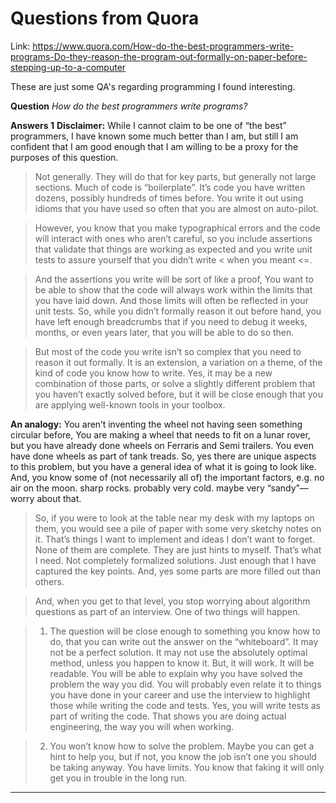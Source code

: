 # Questions from Quora 


Link: https://www.quora.com/How-do-the-best-programmers-write-programs-Do-they-reason-the-program-out-formally-on-paper-before-stepping-up-to-a-computer


These are just some QA's regarding programming I found interesting.

**Question**
*How do the best programmers write programs?*


**Answers 1**
 **Disclaimer:** While I cannot claim to be one of “the best” programmers, I have known some much better than I am, but still I am confident that I am good enough that I am willing to be a proxy for the purposes of this question.

> Not generally. They will do that for key parts, but generally not large sections. Much of code is “boilerplate”. It’s code you have written dozens, possibly hundreds of times before. You write it out using idioms that you have used so often that you are almost on auto-pilot.

> However, you know that you make typographical errors and the code will interact with ones who aren’t careful, so you include assertions that validate that things are working as expected and you write unit tests to assure yourself that you didn’t write < when you meant <=.

> And the assertions you write will be sort of like a proof, You want to be able to show that the code will always work within the limits that you have laid down. And those limits will often be reflected in your unit tests. So, while you didn’t formally reason it out before hand, you have left enough breadcrumbs that if you need to debug it weeks, months, or even years later, that you will be able to do so then.

> But most of the code you write isn’t so complex that you need to reason it out formally. It is an extension, a variation on a theme, of the kind of code you know how to write. Yes, it may be a new combination of those parts, or solve a slightly different problem that you haven’t exactly solved before, but it will be close enough that you are applying well-known tools in your toolbox.

**An analogy:** You aren’t inventing the wheel not having seen something circular before, You are making a wheel that needs to fit on a lunar rover, but you have already done wheels on Ferraris and Semi trailers. You even have done wheels as part of tank treads. So, yes there are unique aspects to this problem, but you have a general idea of what it is going to look like. And, you know some of (not necessarily all of) the important factors, e.g. no air on the moon. sharp rocks. probably very cold. maybe very “sandy”—worry about that.

> So, if you were to look at the table near my desk with my laptops on them, you would see a pile of paper with some very sketchy notes on it. That’s things I want to implement and ideas I don’t want to forget. None of them are complete. They are just hints to myself. That’s what I need. Not completely formalized solutions. Just enough that I have captured the key points. And, yes some parts are more filled out than others.

> And, when you get to that level, you stop worrying about algorithm questions as part of an interview. One of two things will happen.

> 1. The question will be close enough to something you know how to do, that you can write out the answer on the “whiteboard”. It may not be a perfect solution. It may not use the absolutely optimal method, unless you happen to know it. But, it will work. It will be readable. You will be able to explain why you have solved the problem the way you did. You will probably even relate it to things you have done in your career and use the interview to highlight those while writing the code and tests. Yes, you will write tests as part of writing the code. That shows you are doing actual engineering, the way you will when working.

> 2. You won’t know how to solve the problem. Maybe you can get a hint to help you, but if not, you know the job isn’t one you should be taking anyway. You have limits. You know that faking it will only get you in trouble in the long run. 

-----------------------------------------------------------------------------------








